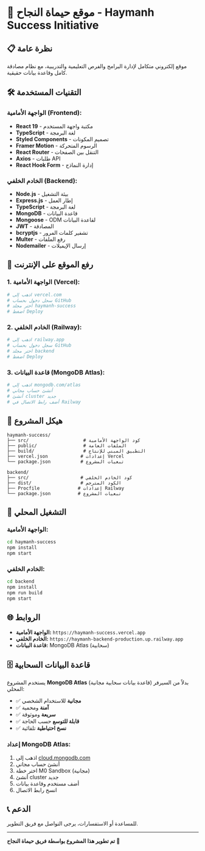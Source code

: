 # 🚀 موقع حيماة النجاح - Haymanh Success Initiative

## 📋 **نظرة عامة**
موقع إلكتروني متكامل لإدارة البرامج والفرص التعليمية والتدريبية، مع نظام مصادقة كامل وقاعدة بيانات حقيقية.

## 🛠️ **التقنيات المستخدمة**

### **الواجهة الأمامية (Frontend):**
- **React 19** - مكتبة واجهة المستخدم
- **TypeScript** - لغة البرمجة
- **Styled Components** - تصميم المكونات
- **Framer Motion** - الرسوم المتحركة
- **React Router** - التنقل بين الصفحات
- **Axios** - طلبات API
- **React Hook Form** - إدارة النماذج

### **الخادم الخلفي (Backend):**
- **Node.js** - بيئة التشغيل
- **Express.js** - إطار العمل
- **TypeScript** - لغة البرمجة
- **MongoDB** - قاعدة البيانات
- **Mongoose** - ODM لقاعدة البيانات
- **JWT** - المصادقة
- **bcryptjs** - تشفير كلمات المرور
- **Multer** - رفع الملفات
- **Nodemailer** - إرسال الإيميلات

## 🚀 **رفع الموقع على الإنترنت**

### **1. الواجهة الأمامية (Vercel):**
```bash
# اذهب إلى vercel.com
# سجل دخول بحساب GitHub
# اختر مجلد haymanh-success
# اضغط Deploy
```

### **2. الخادم الخلفي (Railway):**
```bash
# اذهب إلى railway.app
# سجل دخول بحساب GitHub
# اختر مجلد backend
# اضغط Deploy
```

### **3. قاعدة البيانات (MongoDB Atlas):**
```bash
# اذهب إلى mongodb.com/atlas
# أنشئ حساب مجاني
# أنشئ cluster جديد
# أضف رابط الاتصال في Railway
```

## 📁 **هيكل المشروع**

```
haymanh-success/
├── src/                    # كود الواجهة الأمامية
├── public/                 # الملفات العامة
├── build/                  # التطبيق المبني للإنتاج
├── vercel.json            # إعدادات Vercel
└── package.json           # تبعيات المشروع

backend/
├── src/                   # كود الخادم الخلفي
├── dist/                  # الكود المترجم
├── Procfile              # إعدادات Railway
└── package.json          # تبعيات المشروع
```

## 🔧 **التشغيل المحلي**

### **الواجهة الأمامية:**
```bash
cd haymanh-success
npm install
npm start
```

### **الخادم الخلفي:**
```bash
cd backend
npm install
npm run build
npm start
```

## 🌐 **الروابط**

- **الواجهة الأمامية:** `https://haymanh-success.vercel.app`
- **الخادم الخلفي:** `https://haymanh-backend-production.up.railway.app`
- **قاعدة البيانات:** MongoDB Atlas (سحابية)

## 🗄️ **قاعدة البيانات السحابية**

يستخدم المشروع **MongoDB Atlas** (قاعدة بيانات سحابية مجانية) بدلاً من السيرفر المحلي:

- ✅ **مجانية** للاستخدام الشخصي
- ✅ **آمنة** ومحمية
- ✅ **سريعة** وموثوقة
- ✅ **قابلة للتوسع** حسب الحاجة
- ✅ **نسخ احتياطية** تلقائية

### **إعداد MongoDB Atlas:**
1. اذهب إلى [cloud.mongodb.com](https://cloud.mongodb.com)
2. أنشئ حساب مجاني
3. اختر خطة M0 Sandbox (مجانية)
4. أنشئ cluster جديد
5. أضف مستخدم وقاعدة بيانات
6. انسخ رابط الاتصال

## 📞 **الدعم**

للمساعدة أو الاستفسارات، يرجى التواصل مع فريق التطوير.

---
**تم تطوير هذا المشروع بواسطة فريق حيماة النجاح** 🎉
